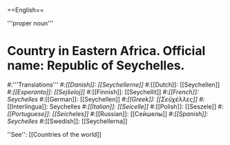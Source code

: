 ==English==

'''proper noun'''

# Country in Eastern Africa. Official name: Republic of Seychelles.
#:'''Translations'''
#:*[[Danish]]: [[Seychellerne]]
#:*[[Dutch]]: [[Seychellen]]
#:*[[Esperanto]]: [[Sejŝeloj]]
#:*[[Finnish]]: [[Seychellit]]
#:*[[French]]: Seychelles
#:*[[German]]: [[Seychellen]]
#:*[[Greek]]: [[Σεϋχέλλες]]
#:*[[Interlingua]]: Seychelles
#:*[[Italian]]: [[Seicelle]]
#:*[[Polish]]: [[Seszele]]
#:*[[Portuguese]]: [[Seicheles]]
#:*[[Russian]]: [[Сейшелы]]
#:*[[Spanish]]: Seychelles
#:*[[Swedish]]: [[Seychellerna]]

''See'': [[Countries of the world]]